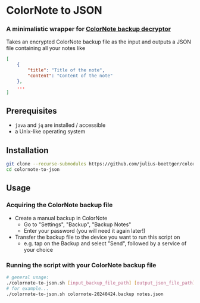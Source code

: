 # ColorNote to JSON
### A minimalistic wrapper for [ColorNote backup decryptor](https://github.com/olejorgenb/ColorNote-backup-decryptor)

Takes an encrypted ColorNote backup file as the input and outputs a JSON file containing all your notes like
```json
[
    {
        "title": "Title of the note",
        "content": "Content of the note"
    },
    ...
]
```

## Prerequisites
- `java` and `jq` are installed / accessible
- a Unix-like operating system

## Installation
```sh
git clone --recurse-submodules https://github.com/julius-boettger/colornote-to-json
cd colornote-to-json
```

## Usage
### Acquiring the ColorNote backup file
- Create a manual backup in ColorNote
    - Go to "Settings", "Backup", "Backup Notes"
    - Enter your password (you will need it again later!)
- Transfer the backup file to the device you want to run this script on
    - e.g. tap on the Backup and select "Send", followed by a service of your choice

### Running the script with your ColorNote backup file
```sh
# general usage:
./colornote-to-json.sh [input_backup_file_path] [output_json_file_path]
# for example...
./colornote-to-json.sh colornote-20240424.backup notes.json
```